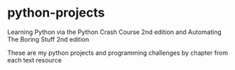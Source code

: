 # python-projects
Learning Python via the Python Crash Course 2nd edition and Automating The Boring Stuff 2nd edition


These are my python projects and programming challenges by chapter from each text resource
